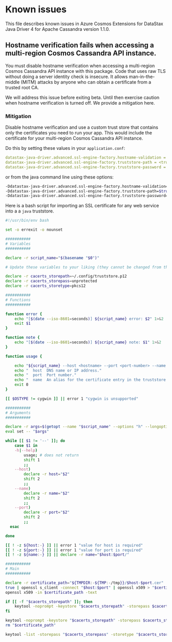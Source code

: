 # Known issues

This file describes known issues in Azure Cosmos Extensions for DataStax Java Driver 4 for Apache Cassandra version 
1.1.0.

## Hostname verification fails when accessing a multi-region Cosmos Cassandra API instance.

You must disable hostname verification when accessing a multi-region Cosmos Cassandra API instance with this package. 
Code that uses raw TLS without doing a server identity check is insecure. It allows man-in-the-middle (MITM) attacks 
by anyone who can obtain a certificate from a trusted root CA. 

We will address this issue before exiting beta. Until then exercise caution when hostname verification is turned off. We 
provide a mitigation here.

### Mitigation

Disable hostname verification and use a custom trust store that contains only the certificates you need to run your 
app. This would include the certificate for your multi-region Cosmos Cassandra API instance.

Do this by setting these values in your `application.conf`:
```yaml
datastax-java-driver.advanced.ssl-engine-factory.hostname-validation = false
datastax-java-driver.advanced.ssl-engine-factory.truststore-path = <truststore-path>
datastax-java-driver.advanced.ssl-engine-factory.truststore-password = <truststore-password>
```
or from the java command line using these options:
```bash
-Ddatastax-java-driver.advanced.ssl-engine-factory.hostname-validation=false
-Ddatastax-java-driver.advanced.ssl-engine-factory.truststore-path=$truststore_path
-Ddatastax-java-driver.advanced.ssl-engine-factory.truststore-password=$truststore_password
```

Here is a bash script for importing an SSL certificate for any web service into a a `java` truststore.
```bash
#!/usr/bin/env bash

set -o errexit -o nounset

###########
# Variables
###########

declare -r script_name="$(basename "$0")"

# Update these variables to your liking (they cannot be changed from the command line)

declare -r cacerts_storepath=~/.config/truststore.p12
declare -r cacerts_storepass=unprotected
declare -r cacerts_storetype=pkcs12

###########
# Functions
###########

function error {
    echo "[$(date --iso-8601=seconds)] ${script_name} error: $2" 1>&2
    exit $1
}

function note {
    echo "[$(date --iso-8601=seconds)] ${script_name} note: $1" 1>&2
}

function usage {

    echo "${script_name} --host <hostname> --port <port-number> --name <alias>"
    echo "  host  DNS name or IP address."
    echo "  port  Port number."
    echo "  name  An alias for the certificate entry in the truststore (default: \$host:\$port")
    exit 0
}

[[ $OSTYPE != cygwin ]] || error 1 "cygwin is unsupported"

###########
# Arguments
###########

declare -r args=$(getopt --name "$script_name" --options "h" --longoptions "help,host:,name:,port:" -- $* || echo exit)
eval set -- "$args"

while [[ $1 != '--' ]]; do
    case $1 in
    -h|--help)
        usage; # does not return
        shift 1
        ;;
    --host)
        declare -r host="$2"
        shift 2
        ;;
    --name)
        declare -r name="$2"
        shift 2
        ;;
    --port)
        declare -r port="$2"
        shift 2
        ;;
  esac

done

[[ ! -z ${host:-} ]] || error 1 "value for host is required"
[[ ! -z ${port:-} ]] || error 1 "value for port is required"
[[ ! -z ${name:-} ]] || declare -r name="$host:$port/"

###########
# Main
###########

declare -r certificate_path="${TMPDIR:-${TMP:-/tmp}}/$host-$port.cer"
true | openssl s_client -connect "$host:$port" | openssl x509 > "$certificate_path"
openssl x509 -in $certificate_path -text

if [[ -f "$cacerts_storepath" ]]; then
    keytool -noprompt -keystore "$cacerts_storepath" -storepass $cacerts_storepass -alias "$name" -delete || true
fi

keytool -noprompt -keystore "$cacerts_storepath" -storepass $cacerts_storepass -storetype $cacerts_storetype -alias "$name" -importcert -file "$certificate_path"
rm "$certificate_path"

keytool -list -storepass "$cacerts_storepass" -storetype "$cacerts_storetype" -keystore "$cacerts_storepath"
```